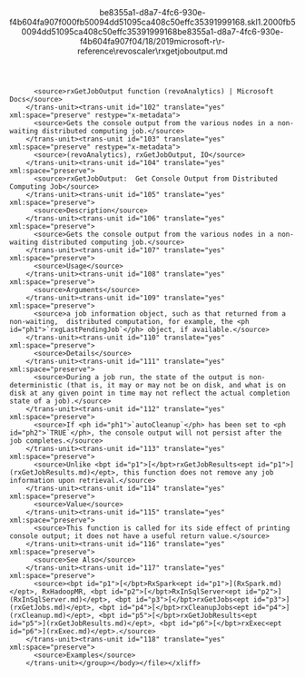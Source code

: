 <?xml version="1.0"?><xliff version="1.2" xmlns="urn:oasis:names:tc:xliff:document:1.2" xmlns:xsi="http://www.w3.org/2001/XMLSchema-instance" xsi:schemaLocation="urn:oasis:names:tc:xliff:document:1.2 xliff-core-1.2-transitional.xsd"><file datatype="xml" original="rxgetjoboutput.md" source-language="en-US" target-language="en-US"><header><tool tool-id="mdxliff" tool-name="mdxliff" tool-version="1.0-d1654b2" tool-company="Microsoft" /><xliffext:skl_file_name xmlns:xliffext="urn:microsoft:content:schema:xliffextensions">be8355a1-d8a7-4fc6-930e-f4b604fa907f000fb50094dd51095ca408c50effc35391999168.skl</xliffext:skl_file_name><xliffext:version xmlns:xliffext="urn:microsoft:content:schema:xliffextensions">1.2</xliffext:version><xliffext:ms.openlocfilehash xmlns:xliffext="urn:microsoft:content:schema:xliffextensions">000fb50094dd51095ca408c50effc35391999168</xliffext:ms.openlocfilehash><xliffext:ms.sourcegitcommit xmlns:xliffext="urn:microsoft:content:schema:xliffextensions">be8355a1-d8a7-4fc6-930e-f4b604fa907f</xliffext:ms.sourcegitcommit><xliffext:ms.lasthandoff xmlns:xliffext="urn:microsoft:content:schema:xliffextensions">04/18/2019</xliffext:ms.lasthandoff><xliffext:ms.openlocfilepath xmlns:xliffext="urn:microsoft:content:schema:xliffextensions">microsoft-r\r-reference\revoscaler\rxgetjoboutput.md</xliffext:ms.openlocfilepath></header><body><group id="content" extype="content"><trans-unit id="101" translate="yes" xml:space="preserve" restype="x-metadata">
          <source>rxGetJobOutput function (revoAnalytics) | Microsoft Docs</source>
        </trans-unit><trans-unit id="102" translate="yes" xml:space="preserve" restype="x-metadata">
          <source>Gets the console output from the various nodes in a non-waiting distributed computing job.</source>
        </trans-unit><trans-unit id="103" translate="yes" xml:space="preserve" restype="x-metadata">
          <source>(revoAnalytics), rxGetJobOutput, IO</source>
        </trans-unit><trans-unit id="104" translate="yes" xml:space="preserve">
          <source>rxGetJobOutput:  Get Console Output from Distributed Computing Job</source>
        </trans-unit><trans-unit id="105" translate="yes" xml:space="preserve">
          <source>Description</source>
        </trans-unit><trans-unit id="106" translate="yes" xml:space="preserve">
          <source>Gets the console output from the various nodes in a non-waiting distributed computing job.</source>
        </trans-unit><trans-unit id="107" translate="yes" xml:space="preserve">
          <source>Usage</source>
        </trans-unit><trans-unit id="108" translate="yes" xml:space="preserve">
          <source>Arguments</source>
        </trans-unit><trans-unit id="109" translate="yes" xml:space="preserve">
          <source>a job information object, such as that returned from a non-waiting,  distributed computation, for example, the <ph id="ph1">`rxgLastPendingJob`</ph> object, if available.</source>
        </trans-unit><trans-unit id="110" translate="yes" xml:space="preserve">
          <source>Details</source>
        </trans-unit><trans-unit id="111" translate="yes" xml:space="preserve">
          <source>During a job run, the state of the output is non-deterministic (that is, it may or may not be on disk, and what is on disk at any given point in time may not reflect the actual completion state of a job).</source>
        </trans-unit><trans-unit id="112" translate="yes" xml:space="preserve">
          <source>If <ph id="ph1">`autoCleanup`</ph> has been set to <ph id="ph2">`TRUE`</ph>, the console output will not persist after the job completes.</source>
        </trans-unit><trans-unit id="113" translate="yes" xml:space="preserve">
          <source>Unlike <bpt id="p1">[</bpt>rxGetJobResults<ept id="p1">](rxGetJobResults.md)</ept>, this function does not remove any job information upon retrieval.</source>
        </trans-unit><trans-unit id="114" translate="yes" xml:space="preserve">
          <source>Value</source>
        </trans-unit><trans-unit id="115" translate="yes" xml:space="preserve">
          <source>This function is called for its side effect of printing console output; it does not have a useful return value.</source>
        </trans-unit><trans-unit id="116" translate="yes" xml:space="preserve">
          <source>See Also</source>
        </trans-unit><trans-unit id="117" translate="yes" xml:space="preserve">
          <source><bpt id="p1">[</bpt>RxSpark<ept id="p1">](RxSpark.md)</ept>, RxHadoopMR, <bpt id="p2">[</bpt>RxInSqlServer<ept id="p2">](RxInSqlServer.md)</ept>, <bpt id="p3">[</bpt>rxGetJobs<ept id="p3">](rxGetJobs.md)</ept>, <bpt id="p4">[</bpt>rxCleanupJobs<ept id="p4">](rxCleanup.md)</ept>, <bpt id="p5">[</bpt>rxGetJobResults<ept id="p5">](rxGetJobResults.md)</ept>, <bpt id="p6">[</bpt>rxExec<ept id="p6">](rxExec.md)</ept>.</source>
        </trans-unit><trans-unit id="118" translate="yes" xml:space="preserve">
          <source>Examples</source>
        </trans-unit></group></body></file></xliff>